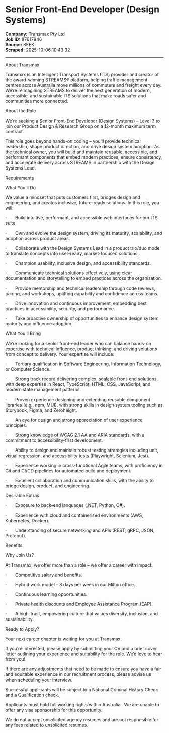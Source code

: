 # Senior Front-End Developer (Design Systems)

**Company:** Transmax Pty Ltd  
**Job ID:** 87617946  
**Source:** SEEK  
**Scraped:** 2025-10-06 10:43:32

---

About Transmax

Transmax is an Intelligent Transport Systems (ITS) provider and creator of the award-winning STREAMS® platform, helping traffic management centres across Australia move millions of commuters and freight every day. We’re reimagining STREAMS to deliver the next generation of modern, accessible, and sustainable ITS solutions that make roads safer and communities more connected.

About the Role

We’re seeking a Senior Front-End Developer (Design Systems) – Level 3 to join our Product Design & Research Group on a 12-month maximum term contract.

This role goes beyond hands-on coding – you’ll provide technical leadership, shape product direction, and drive design system adoption. As the technical owner, you will build and maintain reusable, accessible, and performant components that embed modern practices, ensure consistency, and accelerate delivery across STREAMS in partnership with the Design Systems Lead.

Requirements

What You’ll Do

We value a mindset that puts customers first, bridges design and engineering, and creates inclusive, future-ready solutions. In this role, you will:

·       Build intuitive, performant, and accessible web interfaces for our ITS suite.

·       Own and evolve the design system, driving its maturity, scalability, and adoption across product areas.

·       Collaborate with the Design Systems Lead in a product trio/duo model to translate concepts into user-ready, market-focused solutions.

·       Champion usability, inclusive design, and accessibility standards.

·       Communicate technical solutions effectively, using clear documentation and storytelling to embed practices across the organisation.

·       Provide mentorship and technical leadership through code reviews, pairing, and workshops, uplifting capability and confidence across teams.

·       Drive innovation and continuous improvement, embedding best practices in accessibility, security, and performance.

·       Take proactive ownership of opportunities to enhance design system maturity and influence adoption.

What You’ll Bring

We’re looking for a senior front-end leader who can balance hands-on expertise with technical influence, product thinking, and driving solutions from concept to delivery. Your expertise will include:

·       Tertiary qualification in Software Engineering, Information Technology, or Computer Science.

·       Strong track record delivering complex, scalable front-end solutions, with deep expertise in React, TypeScript, HTML, CSS, JavaScript, and modern state management patterns.

·       Proven experience designing and extending reusable component libraries (e.g., npm, MUI), with strong skills in design system tooling such as Storybook, Figma, and Zeroheight.

·       An eye for design and strong appreciation of user experience principles.

·       Strong knowledge of WCAG 2.1 AA and ARIA standards, with a commitment to accessibility-first development.

·       Ability to design and maintain robust testing strategies including unit, visual regression, and accessibility tests (Playwright, Selenium, Jest).

·       Experience working in cross-functional Agile teams, with proficiency in Git and CI/CD pipelines for automated build and deployment.

·       Excellent collaboration and communication skills, with the ability to bridge design, product, and engineering.

Desirable Extras

·       Exposure to back-end languages (.NET, Python, C#).

·       Experience with cloud and containerised environments (AWS, Kubernetes, Docker).

·       Understanding of secure networking and APIs (REST, gRPC, JSON, Protobuf).

Benefits

Why Join Us?

At Transmax, we offer more than a role – we offer a career with impact.

·       Competitive salary and benefits.

·       Hybrid work model – 3 days per week in our Milton office.

·       Continuous learning opportunities.

·       Private health discounts and Employee Assistance Program (EAP).

·       A high-trust, empowering culture that values diversity, inclusion, and sustainability.

Ready to Apply?

Your next career chapter is waiting for you at Transmax.

If you’re interested, please apply by submitting your CV and a brief cover letter outlining your experience and suitability for the role. We’d love to hear from you!

If there are any adjustments that need to be made to ensure you have a fair and equitable experience in our recruitment process, please advise us when scheduling your interview.

Successful applicants will be subject to a National Criminal History Check and a Qualification check.

Applicants must hold full working rights within Australia.  We are unable to offer any visa sponsorship for this opportunity.

We do not accept unsolicited agency resumes and are not responsible for any fees related to unsolicited resumes.
